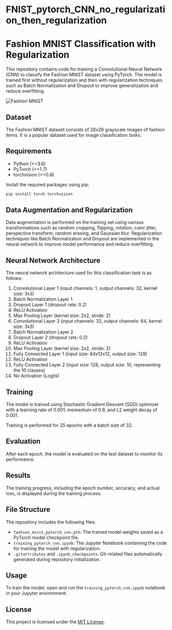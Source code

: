 # FNIST_pytorch_CNN_no_regularization_then_regularization


# Fashion MNIST Classification with Regularization

This repository contains code for training a Convolutional Neural Network (CNN) to classify the Fashion MNIST dataset using PyTorch. The model is trained first without regularization and then with regularization techniques such as Batch Normalization and Dropout to improve generalization and reduce overfitting.

![Fashion MNIST](path/to/image)

## Dataset

The Fashion MNIST dataset consists of 28x28 grayscale images of fashion items. It is a popular dataset used for image classification tasks.

## Requirements

- Python (>=3.6)
- PyTorch (>=1.7)
- torchvision (>=0.8)

Install the required packages using pip:

```bash
pip install torch torchvision
```

## Data Augmentation and Regularization

Data augmentation is performed on the training set using various transformations such as random cropping, flipping, rotation, color jitter, perspective transform, random erasing, and Gaussian blur. Regularization techniques like Batch Normalization and Dropout are implemented in the neural network to improve model performance and reduce overfitting.

## Neural Network Architecture

The neural network architecture used for this classification task is as follows:

1. Convolutional Layer 1 (input channels: 1, output channels: 32, kernel size: 3x3)
2. Batch Normalization Layer 1
3. Dropout Layer 1 (dropout rate: 0.2)
4. ReLU Activation
5. Max Pooling Layer (kernel size: 2x2, stride: 2)
6. Convolutional Layer 2 (input channels: 32, output channels: 64, kernel size: 3x3)
7. Batch Normalization Layer 2
8. Dropout Layer 2 (dropout rate: 0.2)
9. ReLU Activation
10. Max Pooling Layer (kernel size: 2x2, stride: 2)
11. Fully Connected Layer 1 (input size: 64x12x12, output size: 128)
12. ReLU Activation
13. Fully Connected Layer 2 (input size: 128, output size: 10, representing the 10 classes)
14. No Activation (Logits)

## Training

The model is trained using Stochastic Gradient Descent (SGD) optimizer with a learning rate of 0.001, momentum of 0.9, and L2 weight decay of 0.001.

Training is performed for 25 epochs with a batch size of 32.

## Evaluation

After each epoch, the model is evaluated on the test dataset to monitor its performance.

## Results

The training progress, including the epoch number, accuracy, and actual loss, is displayed during the training process.

## File Structure

The repository includes the following files:

- `fashion_mnist_pytorch_cnn.pth`: The trained model weights saved as a PyTorch model checkpoint file.
- `training_pytorch_cnn.ipynb`: The Jupyter Notebook containing the code for training the model with regularization.
- `.gitattributes` and `.ipynb_checkpoints`: Git-related files automatically generated during repository initialization.

## Usage

To train the model, open and run the `training_pytorch_cnn.ipynb` notebook in your Jupyter environment.

## License

This project is licensed under the [MIT License](LICENSE).
```

